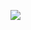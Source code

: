 [![](https://visitcount.itsvg.in/api?id=emirhanshbz&icon=0&color=6)](https://visitcount.itsvg.in)

<!-- Proudly created with GPRM ( https://gprm.itsvg.in ) -->
